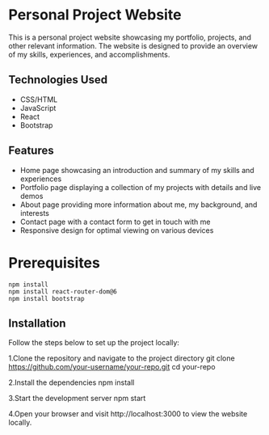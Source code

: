 # Personal Project Website
This is a personal project website showcasing my portfolio, projects, and other relevant information. The website is designed to provide an overview of my skills, experiences, and accomplishments.

## Technologies Used
- CSS/HTML
- JavaScript
- React
- Bootstrap

## Features
- Home page showcasing an introduction and summary of my skills and experiences
- Portfolio page displaying a collection of my projects with details and live demos
- About page providing more information about me, my background, and interests
- Contact page with a contact form to get in touch with me
- Responsive design for optimal viewing on various devices

# Prerequisites
```
npm install
npm install react-router-dom@6
npm install bootstrap
```

## Installation
Follow the steps below to set up the project locally:

1.Clone the repository and navigate to the project directory
git clone https://github.com/your-username/your-repo.git
cd your-repo

2.Install the dependencies
npm install

3.Start the development server
npm start

4.Open your browser and visit http://localhost:3000 to view the website locally.
